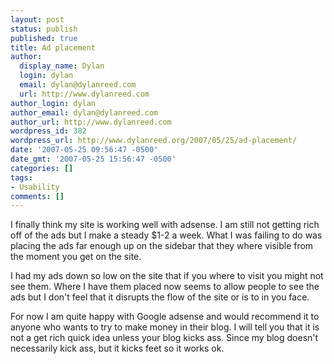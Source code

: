 ```yaml
---
layout: post
status: publish
published: true
title: Ad placement
author:
  display_name: Dylan
  login: dylan
  email: dylan@dylanreed.com
  url: http://www.dylanreed.com
author_login: dylan
author_email: dylan@dylanreed.com
author_url: http://www.dylanreed.com
wordpress_id: 382
wordpress_url: http://www.dylanreed.org/2007/05/25/ad-placement/
date: '2007-05-25 09:56:47 -0500'
date_gmt: '2007-05-25 15:56:47 -0500'
categories: []
tags:
- Usability
comments: []
---
```

<p>I finally think my site is working well with adsense. I am still not getting rich off of the ads but I make a steady $1-2 a week. What I was failing to do was placing the ads far enough up on the sidebar that they where visible from the moment you get on the site.</p>
<p>I had my ads down so low on the site that if you where to visit you might not see them. Where I have them placed now seems to allow people to see the ads but I don't feel that it disrupts the flow of the site or is to in you face.</p>
<p>For now I am quite happy with Google adsense and would recommend it to anyone who wants to try to make money in their blog. I will tell you that it is not a get rich quick idea unless your blog kicks ass. Since my blog doesn't necessarily kick ass, but it kicks feet so it works ok.</p>
